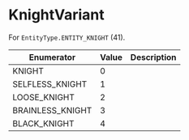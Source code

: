 # KnightVariant

For `EntityType.ENTITY_KNIGHT` (41). 

| Enumerator | Value | Description |
| - | - | - |
| KNIGHT | 0 |  |
| SELFLESS_KNIGHT | 1 |  |
| LOOSE_KNIGHT | 2 |  |
| BRAINLESS_KNIGHT | 3 |  |
| BLACK_KNIGHT | 4 |  |
